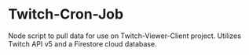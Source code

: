 # Twitch-Cron-Job
Node script to pull data for use on Twitch-Viewer-Client project.
Utilizes Twitch API v5 and a Firestore cloud database.
